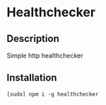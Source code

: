 # Healthchecker

## Description

Simple http healthchecker

## Installation

```
[sudo] npm i -g healthchecker
```
